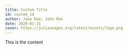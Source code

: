 ```yaml
---
title: Custom Title
id: custom_id
author: Jane Doe; John Roe
date: 2020-01-31
cover: https://juliaimages.org/latest/assets/logo.png
---
```


This is the content

